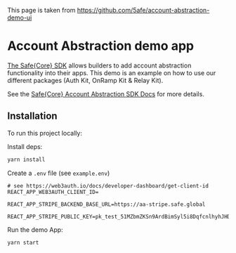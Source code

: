 This page is taken from https://github.com/5afe/account-abstraction-demo-ui

# Account Abstraction demo app

[The Safe{Core} SDK](https://github.com/safe-global/safe-core-sdk) allows builders to add account abstraction functionality into their apps. This demo is an example on how to use our different packages (Auth Kit, OnRamp Kit & Relay Kit).

See the [Safe{Core} Account Abstraction SDK Docs](https://docs.safe.global/learn/safe-core-account-abstraction-sdk) for more details.

## Installation

To run this project locally:

Install deps:

```bash
yarn install
```

Create a `.env` file (see `example.env`)

```
# see https://web3auth.io/docs/developer-dashboard/get-client-id
REACT_APP_WEB3AUTH_CLIENT_ID=

REACT_APP_STRIPE_BACKEND_BASE_URL=https://aa-stripe.safe.global

REACT_APP_STRIPE_PUBLIC_KEY=pk_test_51MZbmZKSn9ArdBimSyl5i8DqfcnlhyhJHD8bF2wKrGkpvNWyPvBAYtE211oHda0X3Ea1n4e9J9nh2JkpC7Sxm5a200Ug9ijfoO

```

Run the demo App:

```bash
yarn start
```
